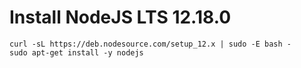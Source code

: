 # Install NodeJS LTS 12.18.0

```
curl -sL https://deb.nodesource.com/setup_12.x | sudo -E bash -
sudo apt-get install -y nodejs
```